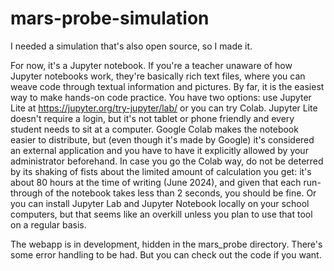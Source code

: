 # mars-probe-simulation
I needed a simulation that's also open source, so I made it.

For now, it's a Jupyter notebook. If you're a teacher unaware of how Jupyter notebooks work, they're basically rich text files, where you can weave code through textual information and pictures. By far, it is the easiest way to make hands-on code practice. You have two options: use Jupyter Lite at https://jupyter.org/try-jupyter/lab/ or you can try Colab. Jupyter Lite doesn't require a login, but it's not tablet or phone friendly and every student needs to sit at a computer. Google Colab makes the notebook easier to distribute, but (even though it's made by Google) it's considered an external application and you have to have it explicitly allowed by your administrator beforehand. In case you go the Colab way, do not be deterred by its shaking of fists about the limited amount of calculation you get: it's about 80 hours at the time of writing (June 2024), and given that each run-through of the notebook takes less than 2 seconds, you should be fine. Or you can install Jupyter Lab and Jupyter Notebook locally on your school computers, but that seems like an overkill unless you plan to use that tool on a regular basis.

The webapp is in development, hidden in the mars_probe directory. There's some error handling to be had. But you can check out the code if you want.
